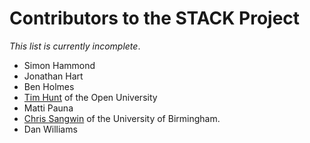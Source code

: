 # Contributors to the STACK Project

_This list is currently incomplete_.

* Simon Hammond
* Jonathan Hart
* Ben Holmes
* [Tim Hunt](http://tjhunt.blogspot.co.uk/) of the Open University
* Matti Pauna
* [Chris Sangwin](http://web.mat.bham.ac.uk/C.J.Sangwin/) of
the University of Birmingham.
* Dan Williams
